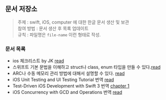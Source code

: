 ## 문서 저장소

> 주제 : swift, iOS, computer 에 대한 한글 문서 생산 및 보관  
> 참여 방법 : 문서 생산 후 목록 업데이트  
> 규칙 : 파일명은 `file-name` 이런 형태로 작성.

### 문서 목록

- ios 체크리스트 by JK [read](2017/ios-checklist.md)
- 스위프트 기본 문법을 이해하고 struct나 class, enum 타입을 만들 수 있다.[read](2017/struct-class-enum.md)
- ARC나 수동 메모리 관리 방법에 대해서 설명할 수 있다. [read](2017/memory-management.md)
- iOS Unit Testing and UI Testing Tutorial 번역 [read](2017/iOS-Unit-Testing-and-UI-Testing-Tutorial.md)
- Test-Driven iOS Development with Swift 3 번역 [chapter 1](2017/Test-Driven-iOS-Development-with-swift3-1.md)
- iOS Concurrency with GCD and Operations 번역 [read](iOS-Concurrency-with-GCD-and-Operations.md)